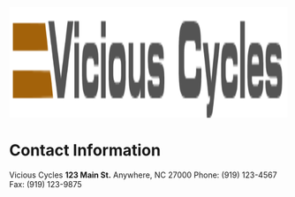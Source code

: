 <!DOCTYPE html>
<html>
<head>
    <meta charset="UTF-8">
    <meta http-equiv="X-UA-Compatible" content="IE=edge">
    <meta name="viewport" content="width=device-width, initial-scale=1.0">
<link rel="stylesheet" href="stylesheet.css" >
<title>Vicious Cycles-</title>
  <img src="vicious-cycles-logo.png" width="1000" height="200" alt="vicios-cycles-logo"
       <head>
       <style> 
  body{background: black
    color: blue}
  </style>
  </head>
  
  <h1> Contact Information</h1>
   <p>Vicious Cycles
        <strong>123 Main St.</strong>
        Anywhere, NC 27000
        Phone: (919) 123-4567 Fax: (919) 123-9875
        </p>

  </body>
    </html>
